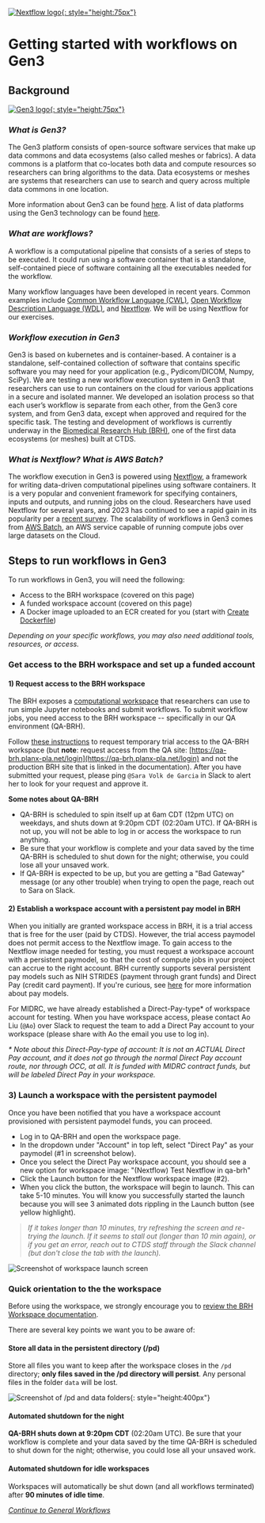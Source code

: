 [![Nextflow logo](img/nextflow.svg){: style="height:75px"}](https://www.nextflow.io/)

# **Getting started with workflows on Gen3**

## **Background**

[![Gen3 logo](img/Gen3-Logo-01-blue.png){: style="height:75px"}](https://gen3.org/)

### *What is Gen3?*

The Gen3 platform consists of open-source software services that make up data commons and data ecosystems (also called meshes or fabrics). A data commons is a platform that co-locates both data and compute resources so researchers can bring algorithms to the data. Data ecosystems or meshes are systems that researchers can use to search and query across multiple data commons in one location.

More information about Gen3 can be found [here](https://gen3.org/). A list of data platforms using the Gen3 technology can be found [here](https://stats.gen3.org/).

### *What are workflows?*

A workflow is a computational pipeline that consists of a series of steps to be executed. It could run using a software container that is a standalone, self-contained piece of software containing all the executables needed for the workflow.

Many workflow languages have been developed in recent years. Common examples include [Common Workflow Language (CWL)](https://www.commonwl.org/), [Open Workflow Description Language (WDL)](https://openwdl.org/), and [Nextflow](https://www.nextflow.io/). We will be using Nextflow for our exercises.

### *Workflow execution in Gen3*

Gen3 is based on kubernetes and is container-based. A container is a standalone, self-contained collection of software that contains specific software you may need for your application (e.g., Pydicom/DICOM, Numpy, SciPy). We are testing a new workflow execution system in Gen3 that researchers can use to run containers on the cloud for various applications in a secure and isolated manner. We developed an isolation process so that each user’s workflow is separate from each other, from the Gen3 core system, and from Gen3 data, except when approved and required for the specific task. The testing and development of workflows is currently underway in the [Biomedical Research Hub (BRH)](https://brh.data-commons.org/), one of the first data ecosystems (or meshes) built at CTDS.

### *What is Nextflow? What is AWS Batch?*

The workflow execution in Gen3 is powered using [Nextflow](https://www.nextflow.io/), a framework for writing data-driven computational pipelines using software containers. It is a very popular and convenient framework for specifying containers, inputs and outputs, and running jobs on the cloud. Researchers have used Nextflow for several years, and 2023 has continued to see a rapid gain in its popularity per a [recent survey](https://seqera.io/blog/the-state-of-the-workflow-2023-community-survey-results/). The scalability of workflows in Gen3 comes from [AWS Batch](https://docs.aws.amazon.com/batch/latest/userguide/what-is-batch.html), an AWS service capable of running compute jobs over large datasets on the Cloud.

## **Steps to run workflows in Gen3**

To run workflows in Gen3, you will need the following:

* Access to the BRH workspace (covered on this page)
* A funded workspace account (covered on this page)
* A Docker image uploaded to an ECR created for you (start with [Create Dockerfile](./nextflow-create-docker.md))

*Depending on your specific workflows, you may also need additional tools, resources, or access.*

### **Get access to the BRH workspace and set up a funded account**

#### 1) Request access to the BRH workspace

The BRH exposes a [computational workspace](https://brh.data-commons.org/workspace) that researchers can use to run simple Jupyter notebooks and submit workflows. To submit workflow jobs, you need access to the BRH workspace -- specifically in our QA environment (QA-BRH).

Follow [these instructions](https://uc-cdis.github.io/BRH-documentation/05-workspace_registration/#requesting-temporary-trial-access-to-brh-workspace) to request temporary trial access to the QA-BRH workspace (but **note**: request access from the QA site: [https://qa-brh.planx-pla.net/login](https://qa-brh.planx-pla.net/login) and not the production BRH site that is linked in the documentation). After you have submitted your request, please ping `@Sara Volk de Garcia` in Slack to alert her to look for your request and approve it.

**Some notes about QA-BRH**

* QA-BRH is scheduled to spin itself up at 6am CDT (12pm UTC) on weekdays, and shuts down at 9:20pm CDT (02:20am UTC). If QA-BRH is not up, you will not be able to log in or access the workspace to run anything.
* Be sure that your workflow is complete and your data saved by the time QA-BRH is scheduled to shut down for the night; otherwise, you could lose all your unsaved work.
* If QA-BRH is expected to be up, but you are getting a "Bad Gateway" message (or any other trouble) when trying to open the page, reach out to Sara on Slack.

#### 2) Establish a workspace account with a persistent pay model in BRH

When you initially are granted workspace access in BRH, it is a trial access that is free for the user (paid by CTDS). However, the trial access paymodel does not permit access to the Nextflow image. To gain access to the Nextflow image needed for testing, you must request a workspace account with a persistent paymodel, so that the cost of compute jobs in your project can accrue to the right account. BRH currently supports several persistent pay models such as NIH STRIDES (payment through grant funds) and Direct Pay (credit card payment). If you're curious, see [here](https://uc-cdis.github.io/BRH-documentation/13-workspace_accounts/) for more information about pay models.

For MIDRC, we have already established a Direct-Pay-type* of workspace account for testing. When you have workspace access, please contact Ao Liu (`@Ao`) over Slack to request the team to add a Direct Pay account to your workspace (please share with Ao the email you use to log in).

*\* Note about this Direct-Pay-type of account: It is not an ACTUAL Direct Pay account, and it does not go through the normal Direct Pay account route, nor through OCC, at all. It is funded with MIDRC contract funds, but will be labeled Direct Pay in your workspace.*

### **3) Launch a workspace with the persistent paymodel**

Once you have been notified that you have a workspace account provisioned with persistent paymodel funds, you can proceed.

* Log in to QA-BRH and open the workspace page.
* In the dropdown under "Account" in top left, select "Direct Pay" as your paymodel (#1 in screenshot below).
* Once you select the Direct Pay workspace account, you should see a new option for workspace image: "(Nextflow) Test Nextflow in qa-brh"
* Click the Launch button for the Nextflow workspace image (#2).
* When you click the button, the workspace will begin to launch. This can take 5-10 minutes. You will know you successfully started the launch because you will see 3 animated dots rippling in the Launch button (see yellow highlight).
> *If it takes longer than 10 minutes, try refreshing the screen and re-trying the launch. If it seems to stall out (longer than 10 min again), or if you get an error, reach out to CTDS staff through the Slack channel (but don't close the tab with the launch).*

![Screenshot of workspace launch screen](img/launch-workspace.png)

### **Quick orientation to the the workspace**

Before using the workspace, we strongly encourage you to [review the BRH Workspace documentation](https://uc-cdis.github.io/BRH-documentation/09-workspace_page/#guideline-to-get-started-in-workspaces).

There are several key points we want you to be aware of:

#### Store all data in the persistent directory (/pd)

Store all files you want to keep after the workspace closes in the `/pd` directory; **only files saved in the /pd directory will persist**. Any personal files in the folder `data` will be lost.

![Screenshot of /pd and data folders](img/workspace_pd_folder_080422.png){: style="height:400px"}

#### Automated shutdown for the night

**QA-BRH shuts down at 9:20pm CDT** (02:20am UTC). Be sure that your workflow is complete and your data saved by the time QA-BRH is scheduled to shut down for the night; otherwise, you could lose all your unsaved work.

#### Automated shutdown for idle workspaces

Workspaces will automatically be shut down (and all workflows terminated) after **90 minutes of idle time**.

[*Continue to General Workflows*](./nextflow-tutorial-1.md)
